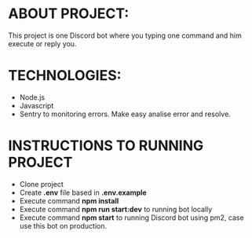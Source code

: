 ABOUT PROJECT:
===============

This project is one Discord bot where you typing one command and him execute or reply you.

TECHNOLOGIES:
================

- Node.js
- Javascript
- Sentry to monitoring errors. Make easy analise error and resolve.

INSTRUCTIONS TO RUNNING PROJECT
================================

- Clone project
- Create **.env** file based in **.env.example**
- Execute command **npm install**
- Execute command **npm run start:dev** to running bot locally
- Execute command **npm start** to running Discord bot using pm2, case use this bot on production.